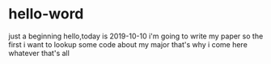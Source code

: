 # hello-word
just  a beginning
hello,today is 2019-10-10
i'm going to write my paper
so the first i want to lookup some code about my major
that's why i come here
whatever that's all
